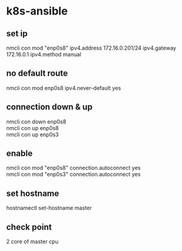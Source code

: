 # k8s-ansible

## set ip 
nmcli con mod "enp0s8" ipv4.address 172.16.0.201/24 ipv4.gateway 172.16.0.1 ipv4.method manual  

## no default route 
nmcli con mod enp0s8 ipv4.never-default yes  

## connection down & up
nmcli con down enp0s8  
nmcli con up enp0s8  
nmcli con up enp0s3  

## enable 
nmcli con mod "enp0s8" connection.autoconnect yes  
nmcli con mod "enp0s3" connection.autoconnect yes  

## set hostname
hostnamectl set-hostname master  

## check point  
2 core of master cpu  
